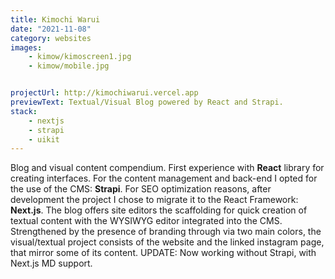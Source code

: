 ```yaml
---
title: Kimochi Warui
date: "2021-11-08"
category: websites
images:
    - kimow/kimoscreen1.jpg
    - kimow/mobile.jpg


projectUrl: http://kimochiwarui.vercel.app
previewText: Textual/Visual Blog powered by React and Strapi.
stack:
    - nextjs
    - strapi
    - uikit
---
```

<!-- ![logo](/kimow/logo512.jpg) -->
Blog and visual content compendium. First experience with **React** library for creating interfaces. For the content management and back-end I opted for the use of the CMS: **Strapi**. For SEO optimization reasons, after development the project I chose to migrate it to the React Framework: **Next.js**. The blog offers site editors the scaffolding for quick creation of textual content with the WYSIWYG editor integrated into the CMS. Strengthened by the presence of branding through via two main colors, the visual/textual project consists of the website and the linked instagram page, that mirror some of its content. 
UPDATE: Now working without Strapi, with Next.js MD support.